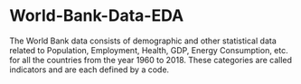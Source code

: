 # World-Bank-Data-EDA
The World Bank data consists of demographic and other statistical data related to Population, Employment, Health, GDP, Energy Consumption, etc. for all the countries from the year 1960 to 2018. These categories are called indicators and are each defined by a code.
